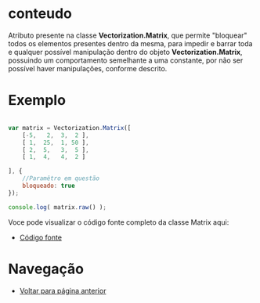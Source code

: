 # conteudo
Atributo presente na classe **Vectorization.Matrix**, que permite "bloquear" todos os elementos presentes dentro da mesma, para impedir e barrar toda e qualquer possível manipulação dentro do objeto **Vectorization.Matrix**, possuindo um comportamento semelhante a uma constante, por não ser possível haver manipulações, conforme descrito.

# Exemplo
```javascript

var matrix = Vectorization.Matrix([
    [-5,   2,  3,  2 ],
    [ 1,  25,  1, 50 ],
    [ 2,  5,   3,  5 ],
    [ 1,  4,   4,  2 ]

], {
    //Paramêtro em questão
    bloqueado: true
});

console.log( matrix.raw() );

```

Voce pode visualizar o código fonte completo da classe Matrix aqui:
* [Código fonte](https://github.com/WilliamJardim/Vectorization/blob/main/src/Matrix.js)

# Navegação
* [Voltar para página anterior](../page.md)